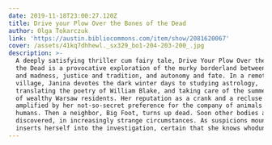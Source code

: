 ```yaml
---
date: 2019-11-18T23:00:27.120Z
title: Drive your Plow Over the Bones of the Dead
author: Olga Tokarczuk
link: 'https://austin.bibliocommons.com/item/show/2081620067'
cover: /assets/41kq7dhhewl._sx329_bo1-204-203-200_.jpg
description: >-
  A deeply satisfying thriller cum fairy tale, Drive Your Plow Over the Bones of
  the Dead is a provocative exploration of the murky borderland between sanity
  and madness, justice and tradition, and autonomy and fate. In a remote Polish
  village, Janina devotes the dark winter days to studying astrology,
  translating the poetry of William Blake, and taking care of the summer homes
  of wealthy Warsaw residents. Her reputation as a crank and a recluse is
  amplified by her not-so-secret preference for the company of animals over
  humans. Then a neighbor, Big Foot, turns up dead. Soon other bodies are
  discovered, in increasingly strange circumstances. As suspicions mount, Janina
  inserts herself into the investigation, certain that she knows whodunit.
---
```



